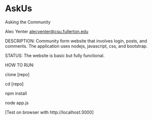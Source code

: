 # AskUs
Asking the Community

Alec Yenter
alecyenter@csu.fullerton.edu

DESCRIPTION:
Community form website that involves login, posts, and comments. The application uses nodejs, javascript, css, and bootstrap.

STATUS:
The website is basic but fully functional.


HOW TO RUN:

clone [repo]

cd [repo]

npm install

node app.js

[Test on browser with http://localhost:3000]

